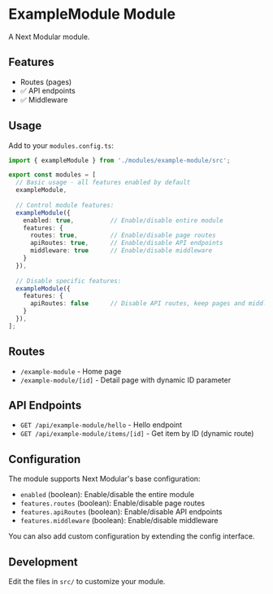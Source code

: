 # ExampleModule Module

A Next Modular module.

## Features

- Routes (pages)
- ✅ API endpoints
- ✅ Middleware


## Usage

Add to your `modules.config.ts`:

```typescript
import { exampleModule } from './modules/example-module/src';

export const modules = [
  // Basic usage - all features enabled by default
  exampleModule,
  
  // Control module features:
  exampleModule({
    enabled: true,          // Enable/disable entire module
    features: {
      routes: true,         // Enable/disable page routes
      apiRoutes: true,      // Enable/disable API endpoints
      middleware: true      // Enable/disable middleware
    }
  }),
  
  // Disable specific features:
  exampleModule({
    features: {
      apiRoutes: false      // Disable API routes, keep pages and middleware
    }
  }),
];
```

## Routes

- `/example-module` - Home page
- `/example-module/[id]` - Detail page with dynamic ID parameter

## API Endpoints

- `GET /api/example-module/hello` - Hello endpoint
- `GET /api/example-module/items/[id]` - Get item by ID (dynamic route)

## Configuration

The module supports Next Modular's base configuration:

- `enabled` (boolean): Enable/disable the entire module
- `features.routes` (boolean): Enable/disable page routes
- `features.apiRoutes` (boolean): Enable/disable API endpoints
- `features.middleware` (boolean): Enable/disable middleware

You can also add custom configuration by extending the config interface.

## Development

Edit the files in `src/` to customize your module.
